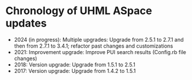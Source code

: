 # Chronology of UHML ASpace updates

- 2024 (in progress): Multiple upgrades: Upgrade from 2.5.1 to 2.7.1 and then from 2.7.1 to 3.4.1; refactor past changes and customizations
- 2021: Improvement upgrade: Improve PUI search results (Config.rb file changes)
- 2018: Version upgrade: Upgrade from 1.5.1 to 2.5.1
- 2017: Version upgrade: Upgrade from 1.4.2 to 1.5.1
